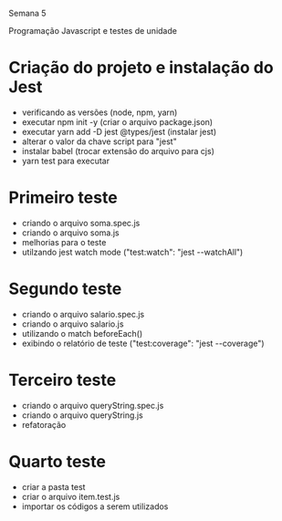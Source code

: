 Semana 5

Programação Javascript e testes de unidade

# Criação do projeto e instalação do Jest
- verificando as versões (node, npm, yarn)
- executar npm init -y (criar o arquivo package.json)
- executar yarn add -D jest @types/jest (instalar jest)
- alterar o valor da chave script para "jest"
- instalar babel (trocar extensão do arquivo para cjs)
- yarn test para executar

# Primeiro teste
- criando o arquivo soma.spec.js
- criando o arquivo soma.js
- melhorias para o teste
- utilzando jest watch mode ("test:watch": "jest --watchAll")

# Segundo teste
- criando o arquivo salario.spec.js
- criando o arquivo salario.js
- utilizando o match beforeEach()
- exibindo o relatório de teste ("test:coverage": "jest --coverage")

# Terceiro teste
- criando o arquivo queryString.spec.js
- criando o arquivo queryString.js
- refatoração

# Quarto teste
- criar a pasta test
- criar o arquivo item.test.js
- importar os códigos a serem utilizados